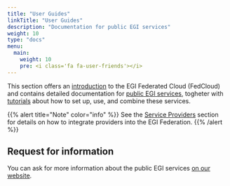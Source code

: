 ```yaml
---
title: "User Guides"
linkTitle: "User Guides"
description: "Documentation for public EGI services"
weight: 10
type: "docs"
menu:
  main:
    weight: 10
    pre: <i class='fa fa-user-friends'></i>
---
```


This section offers an [introduction](getting-started) to the
EGI Federated Cloud (FedCloud) and contains detailed documentation for
[public EGI services](https://www.egi.eu/services/), togheter with
[tutorials](tutorials) about how to set up, use, and combine these services.

{{% alert title="Note" color="info" %}} See the [Service Providers](../providers)
section for details on how to integrate providers into the EGI Federation.
{{% /alert %}}

## Request for information

You can ask for more information about the public EGI services
[on our website](https://www.egi.eu/more-information).
